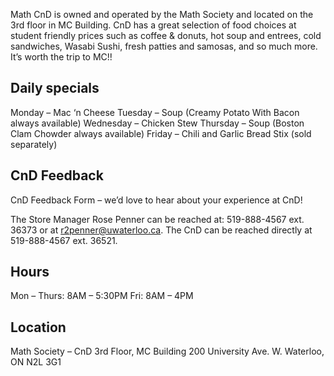 Math CnD is owned and operated by the Math Society and located on the 3rd floor in MC Building. CnD has a great selection of food choices at student friendly prices such as coffee & donuts, hot soup and entrees, cold sandwiches, Wasabi Sushi, fresh patties and samosas, and so much more. It’s worth the trip to MC!!

## Daily specials

Monday – Mac ‘n Cheese
Tuesday – Soup (Creamy Potato With Bacon always available)
Wednesday – Chicken Stew
Thursday – Soup (Boston Clam Chowder always available)
Friday – Chili and Garlic Bread Stix (sold separately)

## CnD Feedback

CnD Feedback Form – we’d love to hear about your experience at CnD!

The Store Manager Rose Penner can be reached at: 519-888-4567 ext. 36373 or at r2penner@uwaterloo.ca. The CnD can be reached directly at 519-888-4567 ext. 36521.

## Hours

Mon – Thurs: 8AM – 5:30PM
Fri: 8AM – 4PM

## Location

Math Society – CnD
3rd Floor, MC Building
200 University Ave. W.
Waterloo, ON N2L 3G1
